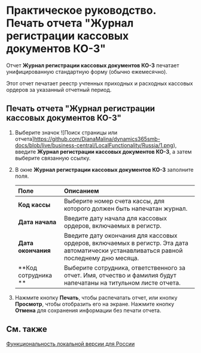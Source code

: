 # Практическое руководство. Печать отчета "Журнал регистрации кассовых документов КО-3"					 

Отчет **Журнал регистрации кассовых документов КО-3** печатает унифицированную стандартную форму (обычно ежемесячно).

Этот отчет печатает реестр учтенных приходных и расходных кассовых ордеров за указанный отчетный период.

 

## Печать отчета "Журнал регистрации кассовых документов КО-3"

 

1. Выберите значок ![Поиск страницы или отчета]https://github.com/DianaMalina/dynamics365smb-docs/blob/live/business-central/LocalFunctionality/Russia/1.png), введите **Журнал регистрации кассовых документов КО-3**, а затем выберите связанную ссылку.

2. В окне **Журнал регистрации кассовых документов КО-3** заполните поля.

   | Поле                | Описанием                                                    |
   | :------------------ | :----------------------------------------------------------- |
   | **Код кассы**       | Выберите номер счета кассы, для которого должен быть напечатан журнал. |
   | **Дата начала**     | Введите дату начала для кассовых ордеров, включаемых в регистр. |
   | **Дата окончания**  | Введите дату окончания для кассовых ордеров, включаемых в регистр. Эта дата автоматически устанавливаться равной последнему дню месяца. |
   | **Код сотрудника ** | Выберите сотрудника, ответственного за отчет. Имя, отчество и фамилия будут напечатаны на титульном листе отчета. |

3. Нажмите кнопку **Печать**, чтобы распечатать отчет, или кнопку **Просмотр**, чтобы отобразить его на экране. Нажмите кнопку **Отмена** для сохранения информации без печати отчета.

 

## См. также

 [Функциональность локальной версии для России](https://github.com/AliiaSalikhova/dynamics365smb-docs/blob/live/business-central/LocalFunctionality/Russia/russian-local-functionality.md)
